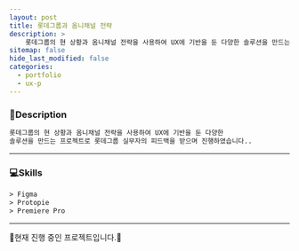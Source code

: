 ```yaml
---
layout: post
title: 롯데그룹과 옴니채널 전략
description: >
    롯데그룹의 현 상황과 옴니채널 전략을 사용하여 UX에 기반을 둔 다양한 솔루션을 만드는 프로젝트입니다.
sitemap: false
hide_last_modified: false
categories:
  - portfolio
  - ux-p
---
```


<!-- ### 롯데그룹과 옴니채널-UX -->

### 📝Description
~~~html
롯데그룹의 현 상황과 옴니채널 전략을 사용하여 UX에 기반을 둔 다양한
솔루션을 만드는 프로젝트로 롯데그룹 실무자의 피드백을 받으며 진행하였습니다..
~~~

----

### 💻Skills
~~~html
> Figma
> Protopie
> Premiere Pro
~~~

----

🚀현재 진행 중인 프로젝트입니다.🚀
